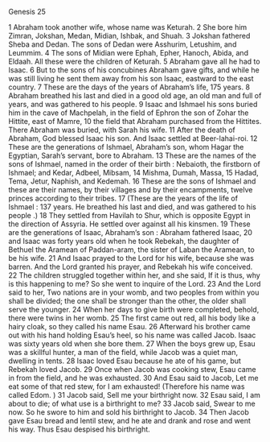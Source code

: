 Genesis 25

1	Abraham took another wife, whose name was Keturah.
2	She bore him Zimran, Jokshan, Medan, Midian, Ishbak, and Shuah.
3	Jokshan fathered Sheba and Dedan. The sons of Dedan were Asshurim, Letushim, and Leummim.
4	The sons of Midian were Ephah, Epher, Hanoch, Abida, and Eldaah. All these were the children of Keturah.
5	Abraham gave all he had to Isaac.
6	But to the sons of his concubines Abraham gave gifts, and while he was still living he sent them away from his son Isaac, eastward to the east country.
7	These are the days of the years of Abraham’s life, 175 years.
8	Abraham breathed his last and died in a good old age, an old man and full of years, and was gathered to his people.
9	Isaac and Ishmael his sons buried him in the cave of Machpelah, in the field of Ephron the son of Zohar the Hittite, east of Mamre,
10	the field that Abraham purchased from the Hittites. There Abraham was buried, with Sarah his wife.
11	After the death of Abraham, God blessed Isaac his son. And Isaac settled at Beer-lahai-roi.
12	These are the generations of Ishmael, Abraham’s son, whom Hagar the Egyptian, Sarah’s servant, bore to Abraham.
13	These are the names of the sons of Ishmael, named in the order of their birth : Nebaioth, the firstborn of Ishmael; and Kedar, Adbeel, Mibsam,
14	Mishma, Dumah, Massa,
15	Hadad, Tema, Jetur, Naphish, and Kedemah.
16	These are the sons of Ishmael and these are their names, by their villages and by their encampments, twelve princes according to their tribes.
17	(These are the years of the life of Ishmael : 137 years. He breathed his last and died, and was gathered to his people .)
18	They settled from Havilah to Shur, which is opposite Egypt in the direction of Assyria. He settled over against all his kinsmen.
19	These are the generations of Isaac, Abraham’s son : Abraham fathered Isaac,
20	and Isaac was forty years old when he took Rebekah, the daughter of Bethuel the Aramean of Paddan-aram, the sister of Laban the Aramean, to be his wife.
21	And Isaac prayed to the Lord for his wife, because she was barren. And the Lord granted his prayer, and Rebekah his wife conceived.
22	The children struggled together within her, and she said, If it is thus, why is this happening to me? So she went to inquire of the Lord.
23	And the Lord said to her, Two nations are in your womb, and two peoples from within you shall be divided; the one shall be stronger than the other, the older shall serve the younger.
24	When her days to give birth were completed, behold, there were twins in her womb.
25	The first came out red, all his body like a hairy cloak, so they called his name Esau.
26	Afterward his brother came out with his hand holding Esau’s heel, so his name was called Jacob. Isaac was sixty years old when she bore them.
27	When the boys grew up, Esau was a skillful hunter, a man of the field, while Jacob was a quiet man, dwelling in tents.
28	Isaac loved Esau because he ate of his game, but Rebekah loved Jacob.
29	Once when Jacob was cooking stew, Esau came in from the field, and he was exhausted.
30	And Esau said to Jacob, Let me eat some of that red stew, for I am exhausted! (Therefore his name was called Edom. )
31	Jacob said, Sell me your birthright now.
32	Esau said, I am about to die; of what use is a birthright to me?
33	Jacob said, Swear to me now. So he swore to him and sold his birthright to Jacob.
34	Then Jacob gave Esau bread and lentil stew, and he ate and drank and rose and went his way. Thus Esau despised his birthright.

